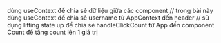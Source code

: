 dùng useContext để chia sẻ dữ liệu giữa các component
// trong bài này dùng useContext để chia sẻ username từ AppContext đến header
// sử dụng lifting state up để chia sẻ handleClickCount từ App đến component Count để tăng count lên 1 giá trị
